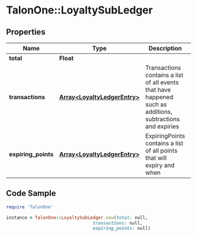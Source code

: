 # TalonOne::LoyaltySubLedger

## Properties

Name | Type | Description | Notes
------------ | ------------- | ------------- | -------------
**total** | **Float** |  | 
**transactions** | [**Array&lt;LoyaltyLedgerEntry&gt;**](LoyaltyLedgerEntry.md) | Transactions contains a list of all events that have happened such as additions, subtractions and expiries | [optional] 
**expiring_points** | [**Array&lt;LoyaltyLedgerEntry&gt;**](LoyaltyLedgerEntry.md) | ExpiringPoints contains a list of all points that will expiry and when | [optional] 

## Code Sample

```ruby
require 'TalonOne'

instance = TalonOne::LoyaltySubLedger.new(total: null,
                                 transactions: null,
                                 expiring_points: null)
```


